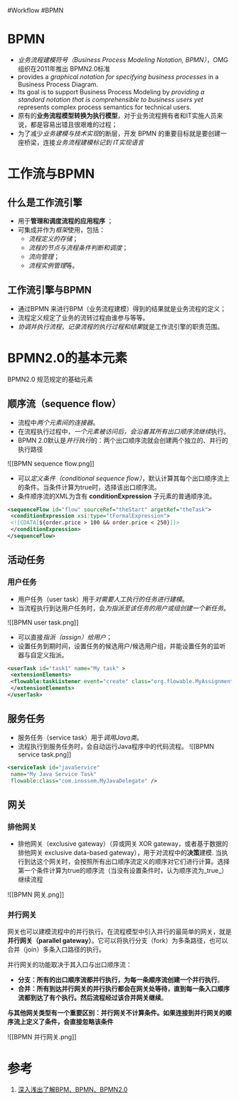 #Workflow #BPMN
# BPMN
- *业务流程建模符号（Business Process Modeling Notation, BPMN）*，OMG 组织在2011年推出 BPMN2.0标准
- provides a *graphical notation for specifying business processes* in a Business Process Diagram. 
- Its goal is to support Business Process Modeling by *providing a standard notation that is comprehensible to business users yet* represents complex process semantics for technical users.
- 原有的**业务流程模型转换为执行模型**，对于业务流程拥有者和IT实施人员来说，都是容易出错且很艰难的过程；
- 为了减少*业务建模与技术实现*的断层，开发 BPMN 的重要目标就是要创建一座桥梁，连接*业务流程建模标记到 IT实现语言*

# 工作流与BPMN

## 什么是工作流引擎

- 用于**管理和调度流程的应用程序** ；
- 可集成并作为*框架*使用，包括：
	- *流程定义的存储*；
	- *流程的节点与流程条件判断和调度*；
	- *流向管理*；
	- *流程实例管理*等。

## 工作流引擎与BPMN

- 通过BPMN 来进行BPM（业务流程建模）得到的结果就是业务流程的定义；
- 流程定义规定了业务的流转过程由谁参与等等。
- *协调并执行流程*，*记录流程的执行过程和结果*就是工作流引擎的职责范围。

# BPMN2.0的基本元素

BPMN2.0 规范规定的基础元素
## 顺序流（sequence flow）
- 流程中*两个元素间的连接器*。
- 在流程执行过程中，*一个元素被访问后，会沿着其所有出口顺序流继续*执行。
- BPMN 2.0默认是*并行执行*的：两个出口顺序流就会创建两个独立的、并行的执行路径

![[BPMN sequence flow.png]]

- 可以*定义条件（conditional sequence flow）*，默认计算其每个出口顺序流上的条件。当条件计算为true时，选择该出口顺序流。
- 条件顺序流的XML为含有 **conditionExpression** 子元素的普通顺序流。

```xml
<sequenceFlow id="flow" sourceRef="theStart" argetRef="theTask">  
 <conditionExpression xsi:type="tFormalExpression">  
 <![CDATA[${order.price > 100 && order.price < 250}]]>  
 </conditionExpression>  
</sequenceFlow>
```

## 活动任务

### 用户任务
- 用户任务（user task）用于*对需要人工执行的任务进行建模*。
- 当流程执行到达用户任务时，会*为指派至该任务的用户或组创建一个新任务*。

![[BPMN user task.png]]

- 可以直接*指派（assign）给用户*；
- 设置任务到期时间，设置任务的候选用户/候选用户组，并能设置任务的监听器与自定义指派。

```xml
<userTask id="task1" name="My task" >  
 <extensionElements>  
 <flowable:taskListener event="create" class="org.flowable.MyAssignmentHandler" />  
 </extensionElements>  
</userTask>
```

## 服务任务

- 服务任务（service task）用于*调用Java类*。
- 流程执行到服务任务时，会自动运行Java程序中的代码流程。
![[BPMN service task.png]]

```xml
<serviceTask id="javaService"  
 name="My Java Service Task"  
 flowable:class="com.inossem.MyJavaDelegate" />
```

## 网关
### 排他网关
- 排他网关（exclusive gateway）（异或网关 XOR gateway，或者基于数据的排他网关 exclusive data-based gateway），用于对流程中的**决策**建模.
当执行到达这个网关时，会按照所有出口顺序流定义的顺序对它们进行计算。选择第一个条件计算为true的顺序流（当没有设置条件时，认为顺序流为_true_）继续流程

![[BPMN 网关.png]]

### 并行网关

网关也可以建模流程中的并行执行。在流程模型中引入并行的最简单的网关，就是**并行网关（parallel gateway）**。它可以将执行分支（fork）为多条路径，也可以合并（join）多条入口路径的执行。

并行网关的功能取决于其入口与出口顺序流：

-   **分支：所有的出口顺序流都并行执行，为每一条顺序流创建一个并行执行**。
-   **合并：所有到达并行网关的并行执行都会在网关处等待，直到每一条入口顺序流都到达了有个执行。然后流程经过该合并网关继续**。

**与其他网关类型有一个重要区别：并行网关不计算条件。如果连接到并行网关的顺序流上定义了条件，会直接忽略该条件**

![[BPMN 并行网关.png]]




# 参考
1. [深入浅出了解BPM、BPMN、BPMN2.0](https://www.cnblogs.com/amerkor/p/13728576.html)